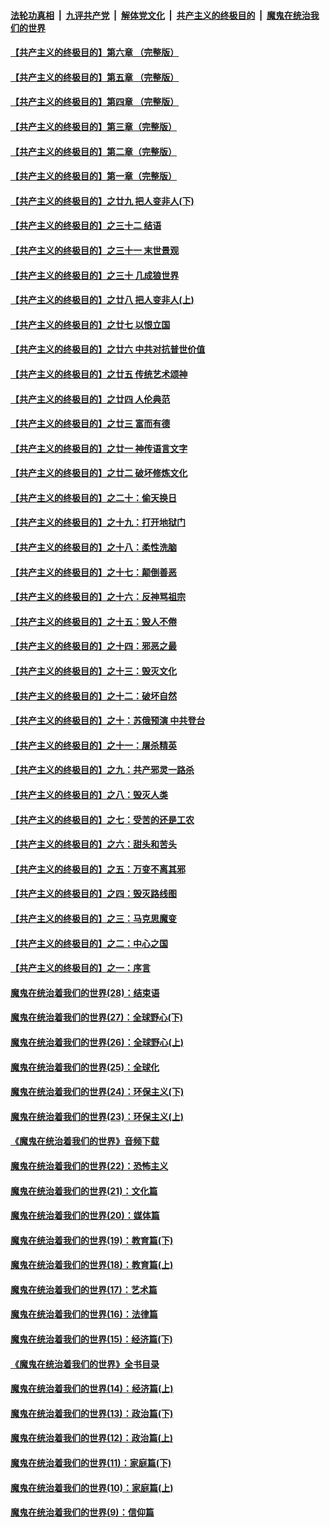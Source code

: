 ####  [法轮功真相](../../../../basic/blob/master/README.md?t=12082201) &nbsp;|&nbsp; [九评共产党](../../../../9ping.md/blob/master/README.md?t=12082201) &nbsp;|&nbsp; [解体党文化](../../../../jtdwh.md/blob/master/README.md?t=12082201)  &nbsp;|&nbsp; [共产主义的终极目的](../../../../gczydzjmd.md/blob/master/README.md?t=12082201) &nbsp;|&nbsp; [魔鬼在统治我们的世界](../../../../mgztzwmdsj.md/blob/master/README.md?t=12082201) 

#### [【共产主义的终极目的】第六章 （完整版）](../pages/nsc422/n11428913.md?t=12082201) 

#### [【共产主义的终极目的】第五章 （完整版）](../pages/nsc422/n11428912.md?t=12082201) 

#### [【共产主义的终极目的】第四章 （完整版）](../pages/nsc422/n11428907.md?t=12082201) 

#### [【共产主义的终极目的】第三章（完整版）](../pages/nsc422/n11428848.md?t=12082201) 

#### [【共产主义的终极目的】第二章（完整版）](../pages/nsc422/n11428831.md?t=12082201) 

#### [【共产主义的终极目的】第一章（完整版）](../pages/nsc422/n11417651.md?t=12082201) 

#### [【共产主义的终极目的】之廿九 把人变非人(下)](../pages/nsc422/n11344140.md?t=12082201) 

#### [【共产主义的终极目的】之三十二 结语](../pages/nsc422/n11360535.md?t=12082201) 

#### [【共产主义的终极目的】之三十一 末世景观](../pages/nsc422/n11351129.md?t=12082201) 

#### [【共产主义的终极目的】之三十 几成狼世界](../pages/nsc422/n11348280.md?t=12082201) 

#### [【共产主义的终极目的】之廿八 把人变非人(上)](../pages/nsc422/n11340492.md?t=12082201) 

#### [【共产主义的终极目的】之廿七 以恨立国](../pages/nsc422/n11336944.md?t=12082201) 

#### [【共产主义的终极目的】之廿六 中共对抗普世价值](../pages/nsc422/n11324785.md?t=12082201) 

#### [【共产主义的终极目的】之廿五 传统艺术颂神](../pages/nsc422/n11296396.md?t=12082201) 

#### [【共产主义的终极目的】之廿四 人伦典范](../pages/nsc422/n11296397.md?t=12082201) 

#### [【共产主义的终极目的】之廿三 富而有德](../pages/nsc422/n11283598.md?t=12082201) 

#### [【共产主义的终极目的】之廿一 神传语言文字](../pages/nsc422/n11263265.md?t=12082201) 

#### [【共产主义的终极目的】之廿二 破坏修炼文化](../pages/nsc422/n11245728.md?t=12082201) 

#### [【共产主义的终极目的】之二十：偷天换日](../pages/nsc422/n11238846.md?t=12082201) 

#### [【共产主义的终极目的】之十九：打开地狱门](../pages/nsc422/n11206376.md?t=12082201) 

#### [【共产主义的终极目的】之十八：柔性洗脑](../pages/nsc422/n11199994.md?t=12082201) 

#### [【共产主义的终极目的】之十七：颠倒善恶](../pages/nsc422/n11179782.md?t=12082201) 

#### [【共产主义的终极目的】之十六：反神骂祖宗](../pages/nsc422/n11166798.md?t=12082201) 

#### [【共产主义的终极目的】之十五：毁人不倦](../pages/nsc422/n11166792.md?t=12082201) 

#### [【共产主义的终极目的】之十四：邪恶之最](../pages/nsc422/n11150249.md?t=12082201) 

#### [【共产主义的终极目的】之十三：毁灭文化](../pages/nsc422/n11135227.md?t=12082201) 

#### [【共产主义的终极目的】之十二：破坏自然](../pages/nsc422/n11135214.md?t=12082201) 

#### [【共产主义的终极目的】之十：苏俄预演 中共登台](../pages/nsc422/n11118424.md?t=12082201) 

#### [【共产主义的终极目的】之十一：屠杀精英](../pages/nsc422/n11118442.md?t=12082201) 

#### [【共产主义的终极目的】之九：共产邪灵一路杀](../pages/nsc422/n11114139.md?t=12082201) 

#### [【共产主义的终极目的】之八：毁灭人类](../pages/nsc422/n11108503.md?t=12082201) 

#### [【共产主义的终极目的】之七：受苦的还是工农](../pages/nsc422/n11101809.md?t=12082201) 

#### [【共产主义的终极目的】之六：甜头和苦头](../pages/nsc422/n11096971.md?t=12082201) 

#### [【共产主义的终极目的】之五：万变不离其邪](../pages/nsc422/n11091285.md?t=12082201) 

#### [【共产主义的终极目的】之四：毁灭路线图](../pages/nsc422/n11086284.md?t=12082201) 

#### [【共产主义的终极目的】之三：马克思魔变](../pages/nsc422/n11061941.md?t=12082201) 

#### [【共产主义的终极目的】之二：中心之国](../pages/nsc422/n11047728.md?t=12082201) 

#### [【共产主义的终极目的】之一：序言](../pages/nsc422/n11086077.md?t=12082201) 

#### [魔鬼在统治着我们的世界(28)：结束语](../pages/nsc422/n10936246.md?t=12082201) 

#### [魔鬼在统治着我们的世界(27)：全球野心(下)](../pages/nsc422/n10928319.md?t=12082201) 

#### [魔鬼在统治着我们的世界(26)：全球野心(上)](../pages/nsc422/n10900318.md?t=12082201) 

#### [魔鬼在统治着我们的世界(25)：全球化](../pages/nsc422/n10788205.md?t=12082201) 

#### [魔鬼在统治着我们的世界(24)：环保主义(下)](../pages/nsc422/n10695307.md?t=12082201) 

#### [魔鬼在统治着我们的世界(23)：环保主义(上)](../pages/nsc422/n10688613.md?t=12082201) 

#### [《魔鬼在统治着我们的世界》音频下载](../pages/nsc422/n10635553.md?t=12082201) 

#### [魔鬼在统治着我们的世界(22)：恐怖主义](../pages/nsc422/n10614727.md?t=12082201) 

#### [魔鬼在统治着我们的世界(21)：文化篇](../pages/nsc422/n10597706.md?t=12082201) 

#### [魔鬼在统治着我们的世界(20)：媒体篇](../pages/nsc422/n10586579.md?t=12082201) 

#### [魔鬼在统治着我们的世界(19)：教育篇(下)](../pages/nsc422/n10564808.md?t=12082201) 

#### [魔鬼在统治着我们的世界(18)：教育篇(上)](../pages/nsc422/n10526970.md?t=12082201) 

#### [魔鬼在统治着我们的世界(17)：艺术篇](../pages/nsc422/n10499093.md?t=12082201) 

#### [魔鬼在统治着我们的世界(16)：法律篇](../pages/nsc422/n10485969.md?t=12082201) 

#### [魔鬼在统治着我们的世界(15)：经济篇(下)](../pages/nsc422/n10469975.md?t=12082201) 

#### [《魔鬼在统治着我们的世界》全书目录](../pages/nsc422/n10464261.md?t=12082201) 

#### [魔鬼在统治着我们的世界(14)：经济篇(上)](../pages/nsc422/n10457370.md?t=12082201) 

#### [魔鬼在统治着我们的世界(13)：政治篇(下)](../pages/nsc422/n10448270.md?t=12082201) 

#### [魔鬼在统治着我们的世界(12)：政治篇(上)](../pages/nsc422/n10444576.md?t=12082201) 

#### [魔鬼在统治着我们的世界(11)：家庭篇(下)](../pages/nsc422/n10440961.md?t=12082201) 

#### [魔鬼在统治着我们的世界(10)：家庭篇(上)](../pages/nsc422/n10435448.md?t=12082201) 

#### [魔鬼在统治着我们的世界(9)：信仰篇](../pages/nsc422/n10432159.md?t=12082201) 

